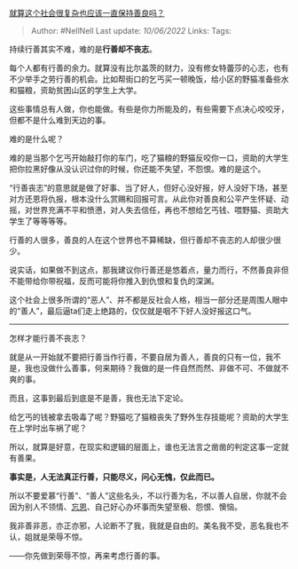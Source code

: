 [就算这个社会很复杂也应该一直保持善良吗？](https://www.zhihu.com/question/268675200/answer/2517925150)


> Author: #NellNell 
Last update: *10/06/2022* 
Links: 
Tags: 


持续行善其实不难，难的是**行善却不丧志**。

每个人都有行善的余力。就算没有比尔盖茨的财力，没有修女特蕾莎的心志，也有不少举手之劳行善的机会。比如帮街口的乞丐买一顿晚饭，给小区的野猫准备些水和猫粮，资助贫困山区的学生上大学。

这些事情总有人做，你也能做。有些是你力所能及的，有些需要下点决心咬咬牙，但都不是什么难到天边的事。

难的是什么呢？

难的是当那个乞丐开始敲打你的车门，吃了猫粮的野猫反咬你一口，资助的大学生把你拉黑好像从没认识过你的时候，你还能不失望，不怨恨。难的是这个。

“行善丧志”的意思就是做了好事、当了好人，但好心没好报，好人没好下场，甚至对方还恩将仇报，根本没什么赏赐和回报可言。从此你对善良和公平产生怀疑、动摇，对世界充满不平和愤懑，对人失去信任，再也不想给乞丐钱、喂野猫、资助大学生了等等等等。

行善的人很多，善良的人在这个世界也不算稀缺，但行善却不丧志的人却很少很少。

说实话，如果做不到这点，那我建议你行善还是悠着点，量力而行，不然善良非但不能带给你带祝福，反而可能将你推入到仇恨和复仇的深渊。

这个社会上很多所谓的“恶人”、并不都是反社会人格，相当一部分还是周围人眼中的“善人”，最后逼ta们走上绝路的，仅仅就是咽不下好人没好报这口气。

---

怎样才能行善不丧志？

就是从一开始就不要把行善当作行善，不要自居为善人，善良的只有一位，我不是，我也没做什么善事，何来期待？我做的是一件自然而然、非做不可、不做就不爽的事。

而且，这事到最后到底是不是善，我也无法下定论。

给乞丐的钱被拿去吸毒了呢？野猫吃了猫粮丧失了野外生存技能呢？资助的大学生在上学时出车祸了呢？

所以，就算是好意，在现实和逻辑的层面上，谁也无法言之凿凿的判定这事一定就有善果。

**事实是，人无法真正行善，只能尽义，问心无愧，仅此而已。**

所以不要爱慕“行善”、“善人”这些名头，不以行善为名，不以善人自居，你就不会因为别人不领情、[忘恩](https://www.zhihu.com/search?q=%E5%BF%98%E6%81%A9&search_source=Entity&hybrid_search_source=Entity&hybrid_search_extra=%7B%22sourceType%22%3A%22answer%22%2C%22sourceId%22%3A2517925150%7D)、自己好心办坏事而失望至极、怨恨、懊恼。

我非善非恶，亦正亦邪，人论断不了我，我就是自由的。美名我不受，恶名我也不认，姐就是荣辱不惊。

——你先做到荣辱不惊，再来考虑行善的事。